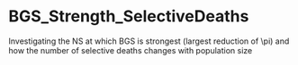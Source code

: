 # BGS_Strength_SelectiveDeaths
Investigating the NS at which BGS is strongest (largest reduction of \pi)
and how the number of selective deaths changes with population size
